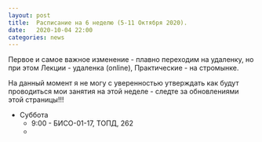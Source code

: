 ```yaml
---
layout: post
title:  Расписание на 6 неделю (5-11 Октября 2020). 
date:   2020-10-04 22:00
categories: news
---
```


Первое и самое важное изменение - плавно переходим на удаленку, но при этом Лекции - удаленка (online), Практические - на стромынке. 

На данный момент я не могу с уверенностью утверждать как будут проводиться мои занятия на этой неделе - следте за обновлениями этой страницы!!!

* Суббота 
  * 9:00 - БИСО-01-17, ТОПД, 262
  * 



